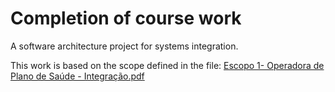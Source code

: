 # Completion of course work

A software architecture project for systems integration.

This work is based on the scope defined in the file: [Escopo 1- Operadora de Plano de Saúde - Integração.pdf](https://github.com/Practice-of-PUC-course/tcc-docs/blob/8f163d6e30c6fcb5ec65e73ab179e18f4b5232ae/Escopo%201-%20Operadora%20de%20Plano%20de%20Sa%C3%BAde%20-%20Integra%C3%A7%C3%A3o.pdf)

